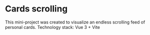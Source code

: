 # Cards scrolling

This mini-project was created to visualize an endless scrolling feed of personal cards.
Technology stack: Vue 3 + Vite
